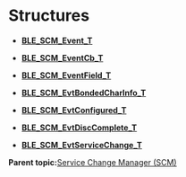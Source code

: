 # Structures

-   **[BLE\_SCM\_Event\_T](GUID-4CC88468-046C-4A5F-AD55-7ACF19A60E66.md)**  

-   **[BLE\_SCM\_EventCb\_T](GUID-7DFD9457-2F26-47CF-9F7D-2A4CF8D2BBC3.md)**  

-   **[BLE\_SCM\_EventField\_T](GUID-4FF947E5-DA86-46A2-A8B0-51ACC11CCF6B.md)**  

-   **[BLE\_SCM\_EvtBondedCharInfo\_T](GUID-7DD89124-DA61-4A24-96E8-24FD5B16BA72.md)**  

-   **[BLE\_SCM\_EvtConfigured\_T](GUID-EB23CCFB-CFC4-4DFA-A4C1-1E75554BAE27.md)**  

-   **[BLE\_SCM\_EvtDiscComplete\_T](GUID-A9C446DD-DBBD-45BF-9214-C563A69B8E9E.md)**  

-   **[BLE\_SCM\_EvtServiceChange\_T](GUID-B2CB1EEE-31A7-45D2-BDE0-3EDC249DFF26.md)**  


**Parent topic:**[Service Change Manager \(SCM\)](GUID-97B49E98-556B-4AC7-B2D9-88CBC8558B92.md)

